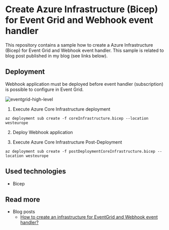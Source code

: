 # Create Azure Infrastructure (Bicep) for Event Grid and Webhook event handler

This repository contains a sample how to create a Azure Infrastructure (Bicep) for Event Grid and Webhook event handler. This sample is related to blog post published in my blog (see links below).


## Deployment

Webhook application must be deployed before event handler (subscription) is possible to configure in Event Grid. 

![eventgrid-high-level](https://user-images.githubusercontent.com/11143214/219687338-8d773da1-50f4-46ac-a031-e66edbaf438c.png)

1) Execute Azure Core Infrastructure deployment
```
az deployment sub create -f coreInfrastructure.bicep --location westeurope
```
2) Deploy Webhook application

3) Execute Azure Core Infrastructure Post-Deployment
```
az deployment sub create -f postDeploymentCoreInfrastructure.bicep --location westeurope
```
## Used technologies
- Bicep

## Read more
- Blog posts
  - [How to create an infrastructure for EventGrid and Webhook event handler?](https://www.kallemarjokorpi.fi/blog/how-to-create-infrastructure-for-eventgrid-and-webhook.html)


